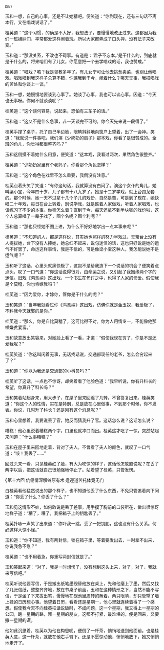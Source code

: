     四八 

   玉和一想，自己的心事，还是不让她猜吧。便笑道：“你到现在，还有三句话不离本行，又在唱戏说话了。”

   桂英道：“这个习惯，的确是不大好，我想法子，要慢慢地改正过来。这都因为我们一班姐妹们，平常都爱这样闹着玩。所以大家都弄成了口头禅，没有法子来改变。”

   玉和道：“那没关系，不改也不碍事。有道是：‘君子不忘本。’是干什么的，到底就是干什么的，将来咱们有了儿女，你愿意把一个去学唱戏的话，我也赞成。”

   桂英道：“唱戏？咳？我是领教多年了。有儿女宁可让他去挑葱卖菜，也别让他唱戏。唱戏唱到我这样子总算不错，你瞧我到于今，闹着什么？哪天无事，我把唱戏的苦处和你谈上一谈。”

   玉和一想，她慢慢地要谈到心事了。她谈了心事，我也可以谈心事。因道：“今天也无事呀。你何不就谈谈呢？”

   桂英道：“这个谈何容易，说起来，恐怕有三车子的话。”

   玉和道：“这又不是什么急事，非一天谈完不可的，你今天先来说一段得了。”

   桂英手撑了桌子，托了自己半边脸，眼睛斜斜地向窗户上望着，出了一会神。笑道：“我就说一件事吧。我们演《少奶奶的扇子》那本戏，你看了是很赞成的。全班的角儿，你觉得都很整齐吗？”

   玉和这倒摸不着她什么用意，便笑道：“这本戏，我看过两次，果然角色很整齐。”

   桂英道：“少奶奶家里有个老妈子，你看那个角色怎样？”

   玉和道：“这个角色在戏里不怎么重要，我倒没有注意。”

   桂英点着头笑了笑道：“有你这句话，我就算没有白问了。演这个女仆的角儿，她叫梁小宝，今年四十岁，儿子都有十八九岁了。她是十二岁学戏，就上台跑龙套的。那个时候，她一天不过拿十几个子儿的戏份，自然是苦，可是到了现在，她快唱二十年戏，每日在台上转着，别说学戏，就是瞧着人家做戏，听着人家唱戏，也该练习了不少的本事。你猜怎么着？直到于今，每天还拿不到半块钱的戏份啦，这个人总算唱了一辈子戏了，图个名呢？图个利呢？”

   玉和道：“那也只怪她不图上进，为什么不好好地学出一点本事来呢？”

   桂英道：“不知道的人，都是这样说，其实她也照样的努力学戏过，无奈台上没有人提拔她，台下没有人捧她，她总红不起来，说句迷信的话，这也只好说是她的运气不好罢了，命运这样事情，我是不信的，可是像梁小宝这种人，我怎能说她不是运气呢？”

   玉和听了这话，心里头就痛快极了，这岂不是给我造下一个说话的机会？便笑着点点头，叹了一口气道：“你这话说得很对，由命运之说，又引起了我姻缘两个字的迷信。旧戏《鸿鸾禧》这出戏，一个书生在乞讨之中，也得了人家的怜爱。假使我是个莫稽，你也肯嫁我吗？”

   桂英道：“因为爱你，才嫁你，管你是干什么的呢？”

   玉和笑道：“当年我就看过你《鸿鸾禧》这出戏，仿佛你就是金玉奴，我爱极了，不料我今天就娶的是你。”

   桂英道：“那么，你是自比莫稽了。这可比得不对，你为人用情专一，不能像他那样嫌贫爱富。”

   玉和故意放出笑容来，对她脸上看了一看，才道：“假使我现在穷了，你是不是还爱我呢？”

   桂英笑道：“你这叫闲着无事，无话找话说，交通部现任的老爷，怎么会穷起来了？”

   玉和道：“你以为我还是交通部的小科员吗？”

   桂英听了这话，一点也不惊讶，却笑着看了他脸色道：“我早听说，你有升科长的希望，你真升了科长吗？”

   玉和笑着站起身来，用大步子，在屋子里来回踱了几转，不曾答复出来。桂英笑道：“你这个人的性情，实在是特别，总是放在心里做事，不到那个时候，你不发表。你说，几时升了科长？还是刚有这个消息呢？”

   玉和心里想着，我要说丢了官，她反而猜我升了官。这话怎么说？这话怎么说？

   糟糕！他心里说着糟糕两个字，口里也就冲口而出。桂英这才吃了一惊，突然站起来问道：“什么事糟糕？”

   玉和在屋子里来回地走着，背对了夫人，不曾看了夫人的颜色，就叹了一口气道：“咳！我丢了……”

   回过头来一看，只见桂英红了脸，有大为吃惊的样子，这话他怎敢直说呢？在丢了两字以后，把这话就自己很勉强地停止了。站着望了桂英，只管发愣。

   §第十六回 伉俪情深解铃原有术 逢迎道苦托体竟无门

   白桂英看他猛然说出的那个样子，也不知道他丢了什么东西，不免只管追着向下问道：“你丢了什么？你丢了什么？”

   玉和见这情形不妙，如何敢说是丢了差事，用手摸了胸前的口袋所在，做出很惊讶地样子道：“糟了，糟了，我把箱子上的钥匙丢了。”

   桂英扑哧一声笑了出来道：“你吓我一跳，丢了一把钥匙，这也没有什么关系。何必这样大惊小怪。”

   玉和道：“你不知道，我有两封信，锁在箱子里，等着要发出去，一时拿不出来，你说我急不急？”

   桂英道：“也不用着急，你重写两封信就是了。”

   玉和笑起来道：“对了，我是一时想愣了，没有想到这头上来，对了，对了，我就来写信吧。”

   桂英听说他要写信，于是搬出纸笔墨砚替他放在桌上，先和他磨上了墨，然后又找了几张信纸，整整齐齐地，放在书桌子前面，玉和在这种情形之下，当然不能不写信，于是坐了下来拔出笔，慢慢地在砚池里周转的蘸着，两只眼睛，却只管望了墙上挂的日历想心事。他望着日历，看看还是星期一，他心里就连续着得了一个感想。假使我今天不向桂英把话说破时，不成问题，这一个星期，我又得上一星期的公园，跑一星期的路，拜一星期的朋友，这都不打紧，最难堪的，便是回来，又要撒一星期的谎。

   他如此沉思着，桂英以为他在构思呢，便倒了一杯茶，悄悄地送到他面前。也是桂英大意，这一杯茶，就放在他右手臂下。还是不愿惊动他，悄悄地放下，她又悄悄地走开了。

